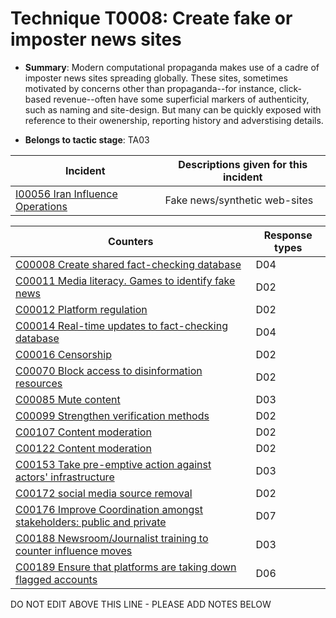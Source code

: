 # Technique T0008: Create fake or imposter news sites

* **Summary**: Modern computational propaganda makes use of a cadre of imposter news sites spreading globally. These sites, sometimes motivated by concerns other than propaganda--for instance, click-based revenue--often have some superficial markers of authenticity, such as naming and site-design. But many can be quickly exposed with reference to their owenership, reporting history and adverstising details.

* **Belongs to tactic stage**: TA03


| Incident | Descriptions given for this incident |
| -------- | -------------------- |
| [I00056 Iran Influence Operations](../incidents/I00056.md) | Fake news/synthetic web-sites |



| Counters | Response types |
| -------- | -------------- |
| [C00008 Create shared fact-checking database](../counters/C00008.md) | D04 |
| [C00011 Media literacy. Games to identify fake news](../counters/C00011.md) | D02 |
| [C00012 Platform regulation](../counters/C00012.md) | D02 |
| [C00014 Real-time updates to fact-checking database](../counters/C00014.md) | D04 |
| [C00016 Censorship](../counters/C00016.md) | D02 |
| [C00070 Block access to disinformation resources](../counters/C00070.md) | D02 |
| [C00085 Mute content](../counters/C00085.md) | D03 |
| [C00099 Strengthen verification methods](../counters/C00099.md) | D02 |
| [C00107 Content moderation](../counters/C00107.md) | D02 |
| [C00122 Content moderation](../counters/C00122.md) | D02 |
| [C00153 Take pre-emptive action against actors' infrastructure](../counters/C00153.md) | D03 |
| [C00172 social media source removal](../counters/C00172.md) | D02 |
| [C00176 Improve Coordination amongst stakeholders: public and private](../counters/C00176.md) | D07 |
| [C00188 Newsroom/Journalist training to counter influence moves](../counters/C00188.md) | D03 |
| [C00189 Ensure that platforms are taking down flagged accounts](../counters/C00189.md) | D06 |


DO NOT EDIT ABOVE THIS LINE - PLEASE ADD NOTES BELOW